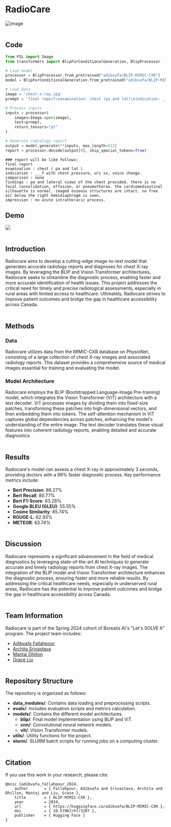 # RadioCare
![image](https://github.com/Adibvafa/RadioCareBorealisAI/assets/90617686/ec861f94-db64-42c0-b692-d5f2ba5fe737)
<br><br>

## Code
```python
from PIL import Image
from transformers import BlipForConditionalGeneration, BlipProcessor

# Load model
processor = BlipProcessor.from_pretrained("adibvafa/BLIP-MIMIC-CXR")
model = BlipForConditionalGeneration.from_pretrained("adibvafa/BLIP-MIMIC-CXR")

# Load data
image = 'chest-x-ray.jpg'
prompt = 'final report\nexamination: chest (pa and lat)\nindication: ___f with chest pressure, uri sx, voice change.'

# Process inputs
inputs = processor(
    images=Image.open(image), 
    text=prompt,
    return_tensors="pt"
)

# Generate radiology report
output = model.generate(**inputs, max_length=512)
report = processor.decode(output[0], skip_special_tokens=True)
```

```
### report will be like follows:
final report
examination : chest ( pa and lat )
indication : ___f with chest pressure, uri sx, voice change.
comparison : none
findings : pa and lateral views of the chest provided. there is no focal consolidation, effusion, or pneumothorax. the cardiomediastinal silhouette is normal. imaged osseous structures are intact. no free air below the right hemidiaphragm is seen.
impression : no acute intrathoracic process.
```

## Demo
![](radiocare_loop.gif)
<br><br>

## Introduction
Radiocare aims to develop a cutting-edge image-to-text model that generates accurate radiology reports and diagnoses for chest X-ray images. By leveraging the BLIP and Vision Transformer architectures, Radiocare seeks to streamline the diagnostic process, enabling faster and more accurate identification of health issues. This project addresses the critical need for timely and precise radiological assessments, especially in rural areas with limited access to healthcare. Ultimately, Radiocare strives to improve patient outcomes and bridge the gap in healthcare accessibility across Canada.
<br><br>

## Methods

### Data
Radiocare utilizes data from the MIMIC-CXR database on PhysioNet, consisting of a large collection of chest X-ray images and associated radiology reports. This dataset provides a comprehensive source of medical images essential for training and evaluating the model.
<br>
### Model Architecture
Radiocare employs the BLIP (Bootstrapped Language-Image Pre-training) model, which integrates the Vision Transformer (ViT) architecture with a text decoder. ViT processes images by dividing them into fixed-size patches, transforming these patches into high-dimensional vectors, and then embedding them into tokens. The self-attention mechanism in ViT captures global dependencies across patches, enhancing the model's understanding of the entire image. The text decoder translates these visual features into coherent radiology reports, enabling detailed and accurate diagnostics.
<br><br>

## Results
Radiocare's model can assess a chest X-ray in approximately 3 seconds, providing doctors with a 99% faster diagnostic process. Key performance metrics include:

- **Bert Precision**: 86.27%
- **Bert Recall**: 80.77%
- **Bert F1-Score**: 83.28%
- **Google BLEU (GLEU)**: 55.55%
- **Cosine Similarity**: 85.74%
- **ROUGE-L**: 62.93%
- **METEOR**: 63.74%
<br><br>

## Discussion
Radiocare represents a significant advancement in the field of medical diagnostics by leveraging state-of-the-art AI techniques to generate accurate and timely radiology reports from chest X-ray images. The integration of the BLIP model and Vision Transformer architecture enhances the diagnostic process, ensuring faster and more reliable results. By addressing the critical healthcare needs, especially in underserved rural areas, Radiocare has the potential to improve patient outcomes and bridge the gap in healthcare accessibility across Canada.
<br><br>

## Team Information
Radiocare is part of the Spring 2024 cohort of Borealis AI's "Let's SOLVE It" program. The project team includes:
- [Adibvafa Fallahpour](https://adibvafa.github.io/Portfolio/)
- [Archita Srivastava](https://www.linkedin.com/in/archita7/)
- [Mantaj Dhillon](https://www.linkedin.com/in/mantaj-dhillon/)
- [Grace Liu](https://www.linkedin.com/in/gracelliu/)
<br><br>

## Repository Structure
The repository is organized as follows:
- **data_modules/**: Contains data loading and preprocessing scripts.
- **evals/**: Includes evaluation scripts and metrics calculation.
- **models/**: Contains the different model architectures.
  - **blip/**: Final model implementation using BLIP and ViT.
  - **cnn/**: Convolutional neural network models.
  - **vit/**: Vision Transformer models.
- **utils/**: Utility functions for the project.
- **slurm/**: SLURM batch scripts for running jobs on a computing cluster.
<br><br>

## Citation

If you use this work in your research, please cite:

```
@misc {adibvafa_fallahpour_2024,
	author       = { Fallahpour, Adibvafa and Srivastava, Archita and Dhillon, Mantaj and Liu, Grace },
	title        = { BLIP-MIMIC-CXR },
	year         = 2024,
	url          = { https://huggingface.co/adibvafa/BLIP-MIMIC-CXR },
	doi          = { 10.57967/hf/3207 },
	publisher    = { Hugging Face }
}
```
